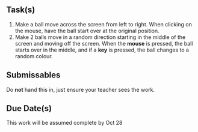 Task(s)
-------
1. Make a ball move across the screen from left to right.  When clicking on the mouse, have the ball start over at the original position.
2. Make 2 balls move in a random direction starting in the middle of the screen and moving off the screen.  When the **mouse** is pressed, the ball starts over in the middle, and if a **key** is pressed, the ball changes to a random colour.

Submissables
------------
Do **not** hand this in, just ensure your teacher sees the work.

Due Date(s)
----------
This work will be assumed complete by Oct 28